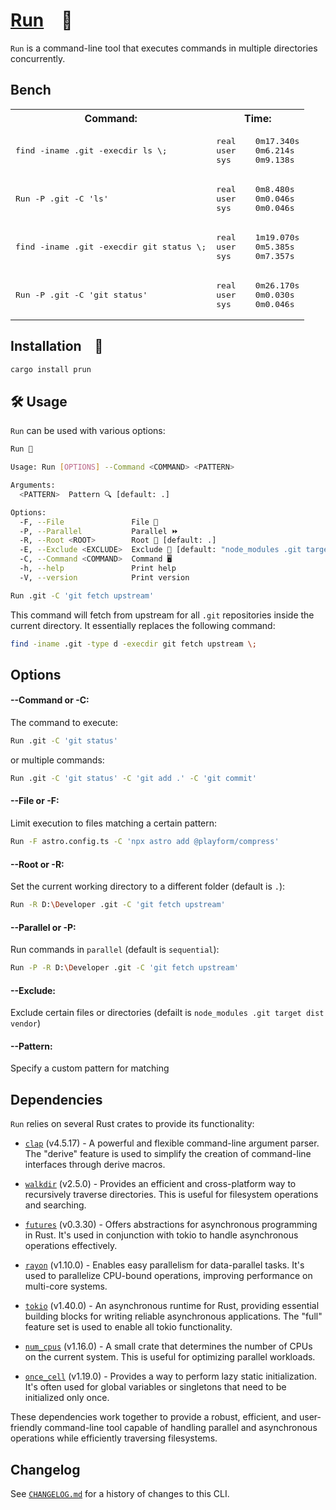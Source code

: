 # [Run] 🍺

`Run` is a command-line tool that executes commands in multiple directories
concurrently.

[Run]: HTTPS://crates.io/crates/prun

## Bench

<table>
	<tr>
		<th>Command:</th>
		<th>Time:</th>
	</tr>
	<tr>
		<td>
			<pre>find -iname .git -execdir ls \;</pre>
		</td>
		<td>
			<pre>real    0m17.340s
user    0m6.214s
sys     0m9.138s</pre>
		</td>
	</tr>
	<tr>
		<td>
			<pre>Run -P .git -C 'ls'</pre>
		</td>
		<td>
			<pre>real    0m8.480s
user    0m0.046s
sys     0m0.046s</pre>
		</td>
	</tr>
	<tr>
		<td>
			<pre>find -iname .git -execdir git status \;</pre>
		</td>
		<td>
			<pre>real    1m19.070s
user    0m5.385s
sys     0m7.357s</pre>
		</td>
	</tr>
	<tr>
		<td>
			<pre>Run -P .git -C 'git status'</pre>
		</td>
		<td>
			<pre>real    0m26.170s
user    0m0.030s
sys     0m0.046s</pre>
		</td>
	</tr>
</table>

## Installation 🚀

```sh
cargo install prun
```

## 🛠️ Usage

`Run` can be used with various options:

```sh
Run 🍺

Usage: Run [OPTIONS] --Command <COMMAND> <PATTERN>

Arguments:
  <PATTERN>  Pattern 🔍 [default: .]

Options:
  -F, --File               File 📝
  -P, --Parallel           Parallel ⏩
  -R, --Root <ROOT>        Root 📂 [default: .]
  -E, --Exclude <EXCLUDE>  Exclude 🚫 [default: "node_modules .git target dist vendor"]
  -C, --Command <COMMAND>  Command 🖥️
  -h, --help               Print help
  -V, --version            Print version
```

```sh
Run .git -C 'git fetch upstream'
```

This command will fetch from upstream for all `.git` repositories inside the
current directory. It essentially replaces the following command:

```sh
find -iname .git -type d -execdir git fetch upstream \;
```

## Options

#### --Command or -C:

The command to execute:

```sh
Run .git -C 'git status'
```

or multiple commands:

```sh
Run .git -C 'git status' -C 'git add .' -C 'git commit'
```

#### --File or -F:

Limit execution to files matching a certain pattern:

```sh
Run -F astro.config.ts -C 'npx astro add @playform/compress'
```

#### --Root or -R:

Set the current working directory to a different folder (default is `.`):

```sh
Run -R D:\Developer .git -C 'git fetch upstream'
```

#### --Parallel or -P:

Run commands in `parallel` (default is `sequential`):

```sh
Run -P -R D:\Developer .git -C 'git fetch upstream'
```

#### --Exclude:

Exclude certain files or directories (defailt is
`node_modules .git target dist vendor`)

#### --Pattern:

Specify a custom pattern for matching

## Dependencies

`Run` relies on several Rust crates to provide its functionality:

-   [`clap`](https://crates.io/crates/clap) (v4.5.17) - A powerful and flexible
    command-line argument parser. The "derive" feature is used to simplify the
    creation of command-line interfaces through derive macros.

-   [`walkdir`](https://crates.io/crates/walkdir) (v2.5.0) - Provides an efficient
    and cross-platform way to recursively traverse directories. This is useful
    for filesystem operations and searching.

-   [`futures`](https://crates.io/crates/futures) (v0.3.30) - Offers abstractions
    for asynchronous programming in Rust. It's used in conjunction with tokio to
    handle asynchronous operations effectively.

-   [`rayon`](https://crates.io/crates/rayon) (v1.10.0) - Enables easy parallelism
    for data-parallel tasks. It's used to parallelize CPU-bound operations,
    improving performance on multi-core systems.

-   [`tokio`](https://crates.io/crates/tokio) (v1.40.0) - An asynchronous runtime
    for Rust, providing essential building blocks for writing reliable
    asynchronous applications. The "full" feature set is used to enable all
    tokio functionality.

-   [`num_cpus`](https://crates.io/crates/num_cpus) (v1.16.0) - A small crate that
    determines the number of CPUs on the current system. This is useful for
    optimizing parallel workloads.

-   [`once_cell`](https://crates.io/crates/once_cell) (v1.19.0) - Provides a way
    to perform lazy static initialization. It's often used for global variables
    or singletons that need to be initialized only once.

These dependencies work together to provide a robust, efficient, and
user-friendly command-line tool capable of handling parallel and asynchronous
operations while efficiently traversing filesystems.

[Run]: HTTPS://crates.io/crates/prun

## Changelog

See [`CHANGELOG.md`](CHANGELOG.md) for a history of changes to this CLI.
